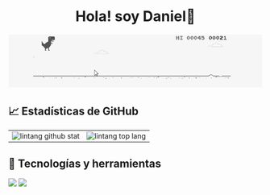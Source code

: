 <h1 align="center">
  Hola! soy Daniel👋
</h1>
<p align="center"><img src="./trex.gif"/></p>
<h2>📈 Estadísticas de GitHub </h2>

|||
|---|---|
|![lintang github stat](https://github-readme-stats.vercel.app/api?username=MissingRed&show_icons=true&hide_border=true&theme=vue)|![lintang top lang](https://github-readme-stats.vercel.app/api/top-langs/?username=MissingRed&layout=compact&hide_border=true&theme=vue)| 

<h2>🔧 Tecnologías y herramientas</h2>
<img src="https://img.shields.io/badge/OS-Windows-green"/>
<img src="https://img.shields.io/badge/Editor-VScode-green"/>


